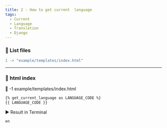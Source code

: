 ```yaml
---
title: 2 - How to get current  language
tags:
  - Current
  - Language
  - Translation
  - Django
---
```


### 📜 List files
```python
1 -> "example/templates/index.html"
```
---

### 💬 html index
📁 -1 example/templates/index.html

```html
{% get_current_language as LANGUAGE_CODE %}
{{ LANGUAGE_CODE }}
```

▶️ Result in Terminal

```shell
en
```
